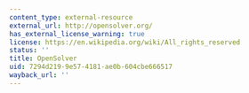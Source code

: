 ```yaml
---
content_type: external-resource
external_url: http://opensolver.org/
has_external_license_warning: true
license: https://en.wikipedia.org/wiki/All_rights_reserved
status: ''
title: OpenSolver
uid: 7294d219-9e57-4181-ae0b-604cbe666517
wayback_url: ''
---
```

